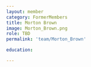 ```yaml
---
layout: member
category: FormerMembers
title: Morton Brown
image: Morton_Brown.png
role: TBD
permalink: 'team/Morton_Brown'

education:

---
```



